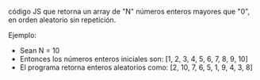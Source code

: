 código JS que retorna un array de "N" números enteros mayores que "0", en orden aleatorio sin repetición.

Ejemplo: 
- Sean N = 10
- Entonces los números enteros iniciales son: [1, 2, 3, 4, 5, 6, 7, 8, 9, 10]
- El programa retorna enteros aleatorios como: [2, 10, 7, 6, 5, 1, 9, 4, 3, 8]